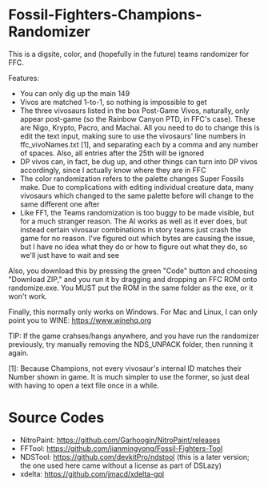 # Fossil-Fighters-Champions-Randomizer
This is a digsite, color, and (hopefully in the future) teams randomizer for FFC.

Features:
- You can only dig up the main 149
- Vivos are matched 1-to-1, so nothing is impossible to get
- The three vivosaurs listed in the box Post-Game Vivos, naturally, only appear post-game (so
  the Rainbow Canyon PTD, in FFC's case). These are Nigo, Krypto, Pacro, and Machai. All you
  need to do to change this is edit the text input, making sure to use the vivosaurs' line
  numbers in ffc_vivoNames.txt [1], and separating each by a comma and any number of spaces.
  Also, all entries after the 25th will be ignored
- DP vivos can, in fact, be dug up, and other things can turn into DP vivos accordingly,
  since I actually know where they are in FFC
- The color randomization refers to the palette changes Super Fossils make. Due to
  complications with editing individual creature data, many vivosaurs which changed to
  the same palette before will change to the same different one after
- Like FF1, the Teams randomization is too buggy to be made visible, but for a much stranger
  reason. The AI works as well as it ever does, but instead certain vivosaur combinations
  in story teams just crash the game for no reason. I've figured out which bytes are
  causing the issue, but I have no idea what they do or how to figure out what they do,
  so we'll just have to wait and see

Also, you download this by pressing the green "Code" button and choosing "Download ZIP," and
you run it by dragging and dropping an FFC ROM onto randomize.exe. You MUST put the ROM in
the same folder as the exe, or it won't work.

Finally, this normally only works on Windows. For Mac and Linux, I can only point you to
WINE: https://www.winehq.org

TIP: If the game crahses/hangs anywhere, and you have run the randomizer previously,
try manually removing the NDS_UNPACK folder, then running it again.


[1]: Because Champions, not every vivosaur's internal ID matches their Number shown in game.
It is much simpler to use the former, so just deal with having to open a text file once in 
a while.

# Source Codes
- NitroPaint:  https://github.com/Garhoogin/NitroPaint/releases
- FFTool: https://github.com/jianmingyong/Fossil-Fighters-Tool
- NDSTool: https://github.com/devkitPro/ndstool (this is a later version; the one used here came without a license as part of DSLazy)
- xdelta: https://github.com/jmacd/xdelta-gpl

